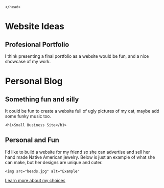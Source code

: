 <!DOCTYPE html>
<html>
    <head>
     <title>Website Ideas</title>
    
    </head>
<body>
<h1> Website Ideas</h1>
<h2>Profesional Portfolio</h2>
<p> I think presenting a final portfolio as a website would be fun, and a nice showcase of my work.</p>


<h1>Personal Blog</h1>
<h2>Something fun and silly</h2>
<p>It could be fun to create a website full of ugly pictures of my cat, maybe add some funky music too.</p>



    <h1>Small Business Site</h1>
<h2>Personal and Fun</h2>
   <p>I'd like to build a website for my friend so she can advertise and sell her hand made Native American jewelry. Below is just an example of what she can make, but her designs are unique and cuter. </p>

    <img src="beads.jpg" alt="Example"
    
   <p> </p> <a href="about.html">Learn more about my choices</a>

</body> 
